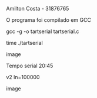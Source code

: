 Amilton Costa - 31876765

O programa foi compilado em GCC

gcc -g -o tartserial tartserial.c

time ./tartserial

image

Tempo serial 20:45

v2
ln=100000

image
